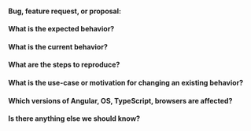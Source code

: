 #### Bug, feature request, or proposal:

#### What is the expected behavior?

#### What is the current behavior?

#### What are the steps to reproduce?

#### What is the use-case or motivation for changing an existing behavior?

#### Which versions of Angular, OS, TypeScript, browsers are affected?

#### Is there anything else we should know?
